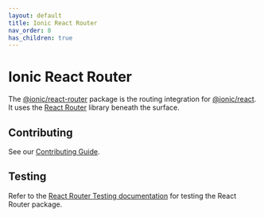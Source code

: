 ```yaml
---
layout: default
title: Ionic React Router
nav_order: 8
has_children: true
---
```


# Ionic React Router

The [@ionic/react-router](https://www.npmjs.com/package/@ionic/react-router) package is the routing integration for [@ionic/react](https://www.npmjs.com/package/@ionic/react). It uses the [React Router](https://github.com/remix-run/react-router) library beneath the surface.

## Contributing

See our [Contributing Guide](../CONTRIBUTING).

## Testing

Refer to the [React Router Testing documentation](./testing) for testing the React Router package.
